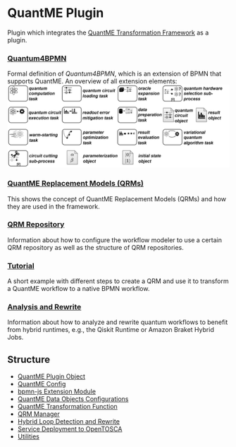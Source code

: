 # QuantME Plugin
Plugin which integrates the [QuantME Transformation Framework](https://github.com/UST-QuAntiL/QuantME-TransformationFramework/tree/develop) as a plugin.

### [Quantum4BPMN](https://github.com/UST-QuAntiL/QuantME-Quantum4BPMN)

Formal definition of _Quantum4BPMN_, which is an extension of BPMN that supports QuantME. An overview of all extension elements:
![QuantME Overview](QuantME-Overview.png)

### [QuantME Replacement Models (QRMs)](./QRM)

This shows the concept of QuantME Replacement Models (QRMs) and how they are used in the framework.

### [QRM Repository](./QRM-Repository)

Information about how to configure the workflow modeler to use a certain QRM repository as well as the structure of QRM repositories.

### [Tutorial](./Tutorial)

A short example with different steps to create a QRM and use it to transform a QuantME workflow to a native BPMN workflow.

### [Analysis and Rewrite](./Analysis-and-Rewrite)

Information about how to analyze and rewrite quantum workflows to benefit from hybrid runtimes, e.g., the Qiskit Runtime or Amazon Braket Hybrid Jobs.


## Structure
- [QuantME Plugin Object](../../../../components/bpmn-q/modeler-component/extensions/quantme/QuantMEPlugin.js)
- [QuantME Config](../../../../components/bpmn-q/modeler-component/extensions/quantme/framework-config)
- [bpmn-js Extension Module](../../../../components/bpmn-q/modeler-component/extensions/quantme/modeling)
- [QuantME Data Objects Configurations](../../../../components/bpmn-q/modeler-component/extensions/quantme/configurations)
- [QuantME Transformation Function](../../../../components/bpmn-q/modeler-component/extensions/quantme/replacement/QuantMETransformator.js)
- [QRM Manager](../../../../components/bpmn-q/modeler-component/extensions/quantme/qrm-manager/qrm-handler.js)
- [Hybrid Loop Detection and Rewrite](../../../../components/bpmn-q/modeler-component/extensions/quantme/ui/adaptation)
- [Service Deployment to OpenTOSCA](../../../../components/bpmn-q/modeler-component/extensions/quantme/ui/deployment)
- [Utilities](../../../../components/bpmn-q/modeler-component/extensions/quantme/utilities)